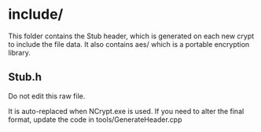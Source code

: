# include/ 

This folder contains the Stub header, which is generated on each new crypt to include the file data. It also contains aes/ which is a portable encryption library.

## Stub.h

Do not edit this raw file.

It is auto-replaced when NCrypt.exe is used. If you need to alter the final format, update the code in tools/GenerateHeader.cpp

